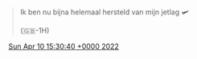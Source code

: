 > Ik ben nu bijna helemaal hersteld van mijn jetlag 🛩   
>   
> \(🇬🇧\-1H\)

<img src="../../media/tweet.ico" width="12" /> [Sun Apr 10 15:30:40 +0000 2022](https://twitter.com/DromerDenker/status/1513177650721918984)